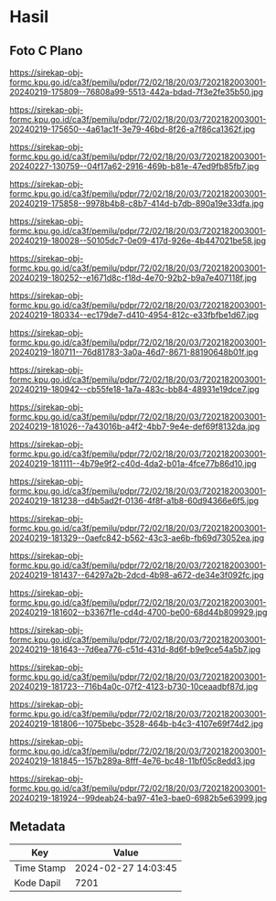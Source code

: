 # Hasil

## Foto C Plano

https://sirekap-obj-formc.kpu.go.id/ca3f/pemilu/pdpr/72/02/18/20/03/7202182003001-20240219-175809--76808a99-5513-442a-bdad-7f3e2fe35b50.jpg

https://sirekap-obj-formc.kpu.go.id/ca3f/pemilu/pdpr/72/02/18/20/03/7202182003001-20240219-175650--4a61ac1f-3e79-46bd-8f26-a7f86ca1362f.jpg

https://sirekap-obj-formc.kpu.go.id/ca3f/pemilu/pdpr/72/02/18/20/03/7202182003001-20240227-130759--04f17a62-2916-469b-b81e-47ed9fb85fb7.jpg

https://sirekap-obj-formc.kpu.go.id/ca3f/pemilu/pdpr/72/02/18/20/03/7202182003001-20240219-175858--9978b4b8-c8b7-414d-b7db-890a19e33dfa.jpg

https://sirekap-obj-formc.kpu.go.id/ca3f/pemilu/pdpr/72/02/18/20/03/7202182003001-20240219-180028--50105dc7-0e09-417d-926e-4b447021be58.jpg

https://sirekap-obj-formc.kpu.go.id/ca3f/pemilu/pdpr/72/02/18/20/03/7202182003001-20240219-180252--e1671d8c-f18d-4e70-92b2-b9a7e407118f.jpg

https://sirekap-obj-formc.kpu.go.id/ca3f/pemilu/pdpr/72/02/18/20/03/7202182003001-20240219-180334--ec179de7-d410-4954-812c-e33fbfbe1d67.jpg

https://sirekap-obj-formc.kpu.go.id/ca3f/pemilu/pdpr/72/02/18/20/03/7202182003001-20240219-180711--76d81783-3a0a-46d7-8671-88190648b01f.jpg

https://sirekap-obj-formc.kpu.go.id/ca3f/pemilu/pdpr/72/02/18/20/03/7202182003001-20240219-180942--cb55fe18-1a7a-483c-bb84-48931e19dce7.jpg

https://sirekap-obj-formc.kpu.go.id/ca3f/pemilu/pdpr/72/02/18/20/03/7202182003001-20240219-181026--7a43016b-a4f2-4bb7-9e4e-def69f8132da.jpg

https://sirekap-obj-formc.kpu.go.id/ca3f/pemilu/pdpr/72/02/18/20/03/7202182003001-20240219-181111--4b79e9f2-c40d-4da2-b01a-4fce77b86d10.jpg

https://sirekap-obj-formc.kpu.go.id/ca3f/pemilu/pdpr/72/02/18/20/03/7202182003001-20240219-181238--d4b5ad2f-0136-4f8f-a1b8-60d94366e6f5.jpg

https://sirekap-obj-formc.kpu.go.id/ca3f/pemilu/pdpr/72/02/18/20/03/7202182003001-20240219-181329--0aefc842-b562-43c3-ae6b-fb69d73052ea.jpg

https://sirekap-obj-formc.kpu.go.id/ca3f/pemilu/pdpr/72/02/18/20/03/7202182003001-20240219-181437--64297a2b-2dcd-4b98-a672-de34e3f092fc.jpg

https://sirekap-obj-formc.kpu.go.id/ca3f/pemilu/pdpr/72/02/18/20/03/7202182003001-20240219-181602--b3367f1e-cd4d-4700-be00-68d44b809929.jpg

https://sirekap-obj-formc.kpu.go.id/ca3f/pemilu/pdpr/72/02/18/20/03/7202182003001-20240219-181643--7d6ea776-c51d-431d-8d6f-b9e9ce54a5b7.jpg

https://sirekap-obj-formc.kpu.go.id/ca3f/pemilu/pdpr/72/02/18/20/03/7202182003001-20240219-181723--716b4a0c-07f2-4123-b730-10ceaadbf87d.jpg

https://sirekap-obj-formc.kpu.go.id/ca3f/pemilu/pdpr/72/02/18/20/03/7202182003001-20240219-181806--1075bebc-3528-464b-b4c3-4107e69f74d2.jpg

https://sirekap-obj-formc.kpu.go.id/ca3f/pemilu/pdpr/72/02/18/20/03/7202182003001-20240219-181845--157b289a-8fff-4e76-bc48-11bf05c8edd3.jpg

https://sirekap-obj-formc.kpu.go.id/ca3f/pemilu/pdpr/72/02/18/20/03/7202182003001-20240219-181924--99deab24-ba97-41e3-bae0-6982b5e63999.jpg


## Metadata

| Key        | Value               |
| ---------- | ------------------- |
| Time Stamp | 2024-02-27 14:03:45 |
| Kode Dapil | 7201                |



